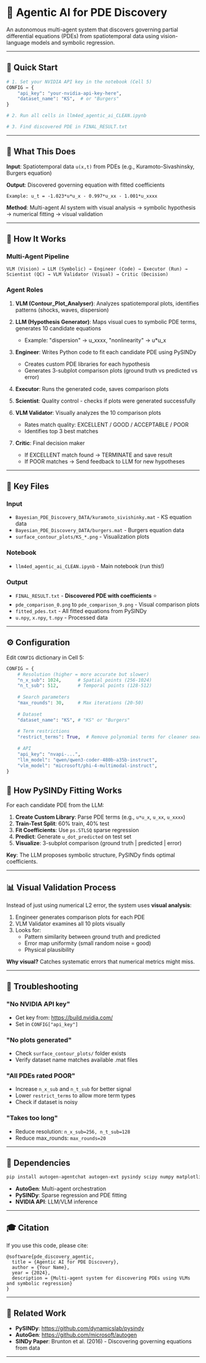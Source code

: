 # 🎯 Agentic AI for PDE Discovery

An autonomous multi-agent system that discovers governing partial differential equations (PDEs) from spatiotemporal data using vision-language models and symbolic regression.

---

## 🚀 Quick Start

```python
# 1. Set your NVIDIA API key in the notebook (Cell 5)
CONFIG = {
    "api_key": "your-nvidia-api-key-here",
    "dataset_name": "KS",  # or "Burgers"
}

# 2. Run all cells in llm4ed_agentic_ai_CLEAN.ipynb

# 3. Find discovered PDE in FINAL_RESULT.txt
```

---

## 📖 What This Does

**Input**: Spatiotemporal data `u(x,t)` from PDEs (e.g., Kuramoto-Sivashinsky, Burgers equation)

**Output**: Discovered governing equation with fitted coefficients
```
Example: u_t = -1.023*u*u_x - 0.997*u_xx - 1.001*u_xxxx
```

**Method**: Multi-agent AI system with visual analysis → symbolic hypothesis → numerical fitting → visual validation

---

## 🤖 How It Works

### Multi-Agent Pipeline

```
VLM (Vision) → LLM (Symbolic) → Engineer (Code) → Executor (Run) → 
Scientist (QC) → VLM Validator (Visual) → Critic (Decision)
```

### Agent Roles

1. **VLM (Contour_Plot_Analyser)**: Analyzes spatiotemporal plots, identifies patterns (shocks, waves, dispersion)

2. **LLM (Hypothesis Generator)**: Maps visual cues to symbolic PDE terms, generates 10 candidate equations
   - Example: "dispersion" → u_xxxx, "nonlinearity" → u*u_x

3. **Engineer**: Writes Python code to fit each candidate PDE using PySINDy
   - Creates custom PDE libraries for each hypothesis
   - Generates 3-subplot comparison plots (ground truth vs predicted vs error)

4. **Executor**: Runs the generated code, saves comparison plots

5. **Scientist**: Quality control - checks if plots were generated successfully

6. **VLM Validator**: Visually analyzes the 10 comparison plots
   - Rates match quality: EXCELLENT / GOOD / ACCEPTABLE / POOR
   - Identifies top 3 best matches

7. **Critic**: Final decision maker
   - If EXCELLENT match found → TERMINATE and save result
   - If POOR matches → Send feedback to LLM for new hypotheses

---

## 📂 Key Files

### Input
- `Bayesian_PDE_Discovery_DATA/kuramoto_sivishinky.mat` - KS equation data
- `Bayesian_PDE_Discovery_DATA/burgers.mat` - Burgers equation data
- `surface_contour_plots/KS_*.png` - Visualization plots

### Notebook
- `llm4ed_agentic_ai_CLEAN.ipynb` - Main notebook (run this!)

### Output
- `FINAL_RESULT.txt` - **Discovered PDE with coefficients** ⭐
- `pde_comparison_0.png` to `pde_comparison_9.png` - Visual comparison plots
- `fitted_pdes.txt` - All fitted equations from PySINDy
- `u.npy`, `x.npy`, `t.npy` - Processed data

---

## ⚙️ Configuration

Edit `CONFIG` dictionary in Cell 5:

```python
CONFIG = {
    # Resolution (higher = more accurate but slower)
    "n_x_sub": 1024,      # Spatial points (256-1024)
    "n_t_sub": 512,       # Temporal points (128-512)
    
    # Search parameters
    "max_rounds": 30,     # Max iterations (20-50)
    
    # Dataset
    "dataset_name": "KS", # "KS" or "Burgers"
    
    # Term restrictions
    "restrict_terms": True,  # Remove polynomial terms for cleaner search
    
    # API
    "api_key": "nvapi-...",
    "llm_model": "qwen/qwen3-coder-480b-a35b-instruct",
    "vlm_model": "microsoft/phi-4-multimodal-instruct",
}
```



## 🔧 How PySINDy Fitting Works

For each candidate PDE from the LLM:

1. **Create Custom Library**: Parse PDE terms (e.g., `u*u_x`, `u_xx`, `u_xxxx`)
2. **Train-Test Split**: 60% train, 40% test
3. **Fit Coefficients**: Use `ps.STLSQ` sparse regression
4. **Predict**: Generate `u_dot_predicted` on test set
5. **Visualize**: 3-subplot comparison (ground truth | predicted | error)

**Key**: The LLM proposes symbolic structure, PySINDy finds optimal coefficients.

---

## 📊 Visual Validation Process

Instead of just using numerical L2 error, the system uses **visual analysis**:

1. Engineer generates comparison plots for each PDE
2. VLM Validator examines all 10 plots visually
3. Looks for:
   - Pattern similarity between ground truth and predicted
   - Error map uniformity (small random noise = good)
   - Physical plausibility

**Why visual?** Catches systematic errors that numerical metrics might miss.

---

## 🐛 Troubleshooting

### "No NVIDIA API key"
- Get key from: https://build.nvidia.com/
- Set in `CONFIG["api_key"]`

### "No plots generated"
- Check `surface_contour_plots/` folder exists
- Verify dataset name matches available .mat files

### "All PDEs rated POOR"
- Increase `n_x_sub` and `n_t_sub` for better signal
- Lower `restrict_terms` to allow more term types
- Check if dataset is noisy

### "Takes too long"
- Reduce resolution: `n_x_sub=256, n_t_sub=128`
- Reduce max_rounds: `max_rounds=20`

---

## 📝 Dependencies

```bash
pip install autogen-agentchat autogen-ext pysindy scipy numpy matplotlib pillow
```

- **AutoGen**: Multi-agent orchestration
- **PySINDy**: Sparse regression and PDE fitting
- **NVIDIA API**: LLM/VLM inference

---

## 🎓 Citation

If you use this code, please cite:

```
@software{pde_discovery_agentic,
  title = {Agentic AI for PDE Discovery},
  author = {Your Name},
  year = {2024},
  description = {Multi-agent system for discovering PDEs using VLMs and symbolic regression}
}
```

---



## 🔗 Related Work

- **PySINDy**: https://github.com/dynamicslab/pysindy
- **AutoGen**: https://github.com/microsoft/autogen
- **SINDy Paper**: Brunton et al. (2016) - Discovering governing equations from data

---



